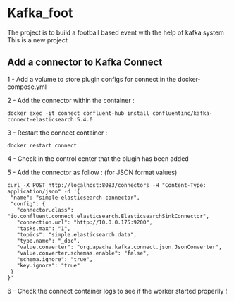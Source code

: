 # Kafka_foot
The project is to build a football based event with the help of kafka system
This is a new project

## Add a connector to Kafka Connect

1 - Add a volume to store plugin configs for connect in the docker-compose.yml

2 - Add the connector within the container : 
```
docker exec -it connect confluent-hub install confluentinc/kafka-connect-elasticsearch:5.4.0
```
3 - Restart the connect container : 
```
docker restart connect
```
4 - Check in the control center that the plugin has been added

5 - Add the connector as follow : (for JSON format values)
```
curl -X POST http://localhost:8083/connectors -H "Content-Type: application/json" -d '{
 "name": "simple-elasticsearch-connector",
 "config": {
   "connector.class": "io.confluent.connect.elasticsearch.ElasticsearchSinkConnector",
   "connection.url": "http://10.0.0.175:9200",
   "tasks.max": "1",
   "topics": "simple.elasticsearch.data",
   "type.name": "_doc",
   "value.converter": "org.apache.kafka.connect.json.JsonConverter", 
   "value.converter.schemas.enable": "false",
   "schema.ignore": "true",
   "key.ignore": "true"
 }
}'
```
6 - Check the connect container logs to see if the worker started properlly !
